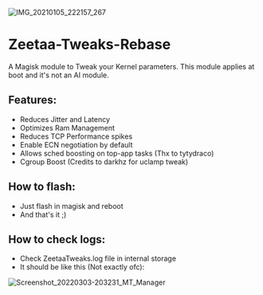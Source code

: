 ![IMG_20210105_222157_267](https://user-images.githubusercontent.com/67799176/103706233-6f91f780-4fa4-11eb-877c-5d47a1c27cdb.jpg)
# Zeetaa-Tweaks-Rebase
A Magisk module to Tweak your Kernel parameters. This module applies at boot and it's not an AI module.

## Features:
- Reduces Jitter and Latency
- Optimizes Ram Management
- Reduces TCP Performance spikes
- Enable ECN negotiation by default
- Allows sched boosting on top-app tasks (Thx to tytydraco)
- Cgroup Boost (Credits to darkhz for uclamp tweak)

## How to flash:
- Just flash in magisk and reboot
- And that's it ;)

## How to check logs:
- Check ZeetaaTweaks.log file in internal storage
- It should be like this (Not exactly ofc):

![Screenshot_20220303-203231_MT_Manager](https://user-images.githubusercontent.com/67799176/156649692-527751b0-05cb-4914-894e-c1686d58028c.png)

